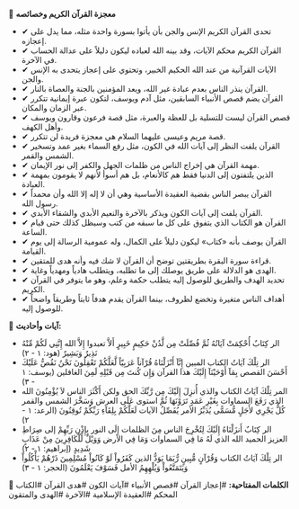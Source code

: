 📌 **معجزة القرآن الكريم وخصائصه**

- ✔ تحدى القرآن الكريم الإنس والجن بأن يأتوا بسورة واحدة مثله، مما يدل على إعجازه.
- ✔ القرآن الكريم محكم الآيات، وقد بينه الله لعباده ليكون دليلاً على عدالة الحساب في الآخرة.
- ✔ الآيات القرآنية من عند الله الحكيم الخبير، وتحتوي على إعجاز يتحدى به الإنس والجن.
- ✔ القرآن ينذر الناس بعدم عبادة غير الله، ويعد المؤمنين بالجنة والعصاة بالنار.
- ✔ القرآن يضم قصص الأنبياء السابقين، مثل آدم ويوسف، لتكون عبرة إيمانية تتكرر عبر الزمان والمكان.
- ✔ قصص القرآن ليست للتسلية بل للعظة والعبرة، مثل قصة فرعون وقارون ويوسف وأهل الكهف.
- ✔ قصة مريم وعيسى عليهما السلام هي معجزة فريدة لن تتكرر.
- ✔ القرآن يلفت النظر إلى آيات الله في الكون، مثل رفع السماء بغير عمد وتسخير الشمس والقمر.
- ✔ مهمة القرآن هي إخراج الناس من ظلمات الجهل والكفر إلى نور الإيمان.
- ✔ الذين يلتفتون إلى الدنيا فقط هم كالأنعام، بل هم أسوأ لأنهم لا يقومون بمهمة العبادة.
- ✔ القرآن يبصر الناس بقضية العقيدة الأساسية وهي أن لا إله إلا الله وأن محمداً رسول الله.
- ✔ القرآن يلفت إلى آيات الكون ويذكر بالآخرة والنعيم الأبدي والشقاء الأبدي.
- ✔ القرآن هو الكتاب الذي يتفوق على كل ما سبقه من كتب وسيظل كذلك حتى قيام الساعة.
- ✔ القرآن يوصف بأنه «كتاب» ليكون دليلاً على الكمال، وله عمومية الرسالة إلى يوم القيامة.
- ✔ قراءة سورة البقرة بطريقتين توضح أن القرآن لا شك فيه وأنه هدى للمتقين.
- ✔ الهدى هو الدلالة على طريق يوصلك إلى ما تطلبه، ويتطلب هادياً ومهدياً وغاية.
- ✔ تحديد الهدف والطريق للوصول إليه يتطلب حكمة وعلم، وهو ما يتوفر في القرآن الكريم.
- ✔ أهداف الناس متغيرة وتخضع لظروف، بينما القرآن يقدم هدفاً ثابتاً وطريقاً واضحاً للوصول إليه.

📜 **آيات وأحاديث:**
- الر كِتَابٌ أُحْكِمَتْ آيَاتُهُ ثُمَّ فُصِّلَتْ مِن لَّدُنْ حَكِيمٍ خَبِيرٍ أَلاَّ تعبدوا إِلاَّ الله إِنَّنِي لَكُمْ مِّنْهُ نَذِيرٌ وَبَشِيرٌ (هود: ١ - ٢)
- الر تِلْكَ آيَاتُ الكتاب المبين إِنَّآ أَنْزَلْنَاهُ قُرْآناً عَرَبِيّاً لَّعَلَّكُمْ تَعْقِلُونَ نَحْنُ نَقُصُّ عَلَيْكَ أَحْسَنَ القصص بِمَآ أَوْحَيْنَآ إِلَيْكَ هذا القرآن وَإِن كُنتَ مِن قَبْلِهِ لَمِنَ الغافلين (يوسف: ١ - ٣)
- المر تِلْكَ آيَاتُ الكتاب والذي أُنزِلَ إِلَيْكَ مِن رَّبِّكَ الحق ولكن أَكْثَرَ الناس لاَ يُؤْمِنُونَ الله الذي رَفَعَ السماوات بِغَيْرِ عَمَدٍ تَرَوْنَهَا ثُمَّ استوى عَلَى العرش وَسَخَّرَ الشمس والقمر كُلٌّ يَجْرِي لأَجَلٍ مُّسَمًّى يُدَبِّرُ الأمر يُفَصِّلُ الآيات لَعَلَّكُمْ بِلِقَآءِ رَبِّكُمْ تُوقِنُونَ (الرعد: ١ - ٢)
- الر كِتَابٌ أَنزَلْنَاهُ إِلَيْكَ لِتُخْرِجَ الناس مِنَ الظلمات إِلَى النور بِإِذْنِ رَبِّهِمْ إلى صِرَاطِ العزيز الحميد الله الذي لَهُ مَا فِي السماوات وَمَا فِي الأرض وَوَيْلٌ لِّلْكَافِرِينَ مِنْ عَذَابٍ شَدِيدٍ (إبراهيم: ١ - ٢)
- الر تِلْكَ آيَاتُ الكتاب وَقُرْآنٍ مُّبِينٍ رُّبَمَا يَوَدُّ الذين كَفَرُواْ لَوْ كَانُواْ مُسْلِمِينَ ذَرْهُمْ يَأْكُلُواْ وَيَتَمَتَّعُواْ وَيُلْهِهِمُ الأمل فَسَوْفَ يَعْلَمُونَ (الحجر: ١ - ٣)

🔑 **الكلمات المفتاحية:**
#إعجاز القرآن #قصص الأنبياء #آيات الكون #هدى القرآن #الكتاب المحكم #العقيدة الإسلامية #الآخرة #الهدى والمتقون
